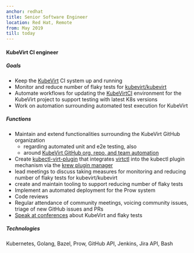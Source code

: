 ```yaml
---
anchor: redhat
title: Senior Software Engineer
location: Red Hat, Remote
from: May 2019
till: today
---
```


#### KubeVirt CI engineer

##### Goals
* Keep the [KubeVirt](https://kubevirt.io/) CI system up and running
* Monitor and reduce number of flaky tests for [kubevirt/kubevirt](github.com/kubevirt/kubevirt)
* Automate workflows for updating the [KubeVirtCI](github.com/kubevirt/kubevirtci) environment for the KubeVirt project to support testing with latest K8s versions
* Work on automation surrounding automated test execution for KubeVirt

##### Functions
* Maintain and extend functionalities surrounding the KubeVirt GitHub organization
  * regarding automated unit and e2e testing, also
  * around [KubeVirt GitHub org, repo, and team automation](https://github.com/kubevirt/community/blob/main/docs/automating-github-org-management.md)
* Create [kubectl-virt-plugin](https://github.com/kubevirt/kubectl-virt-plugin/) that integrates [virtctl](https://kubevirt.io/user-guide/operations/virtctl_client_tool/) into the kubectl plugin mechanism via the [krew plugin manager](https://krew.sigs.k8s.io/)
* lead meetings to discuss taking measures for monitoring and reducing number of flaky tests for kubevirt/kubevirt
* create and maintain tooling to support reducing number of flaky tests
* Implement an automated deployment for the Prow system
* Code reviews
* Regular attendance of community meetings, voicing community issues, triage of new GitHub issues and PRs
* [Speak at conferences](/presentation.html) about KubeVirt and flaky tests

##### Technologies
Kubernetes, Golang, Bazel, Prow, GitHub API, Jenkins, Jira API, Bash

